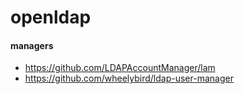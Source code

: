 # openldap

#### managers
- https://github.com/LDAPAccountManager/lam
- https://github.com/wheelybird/ldap-user-manager
